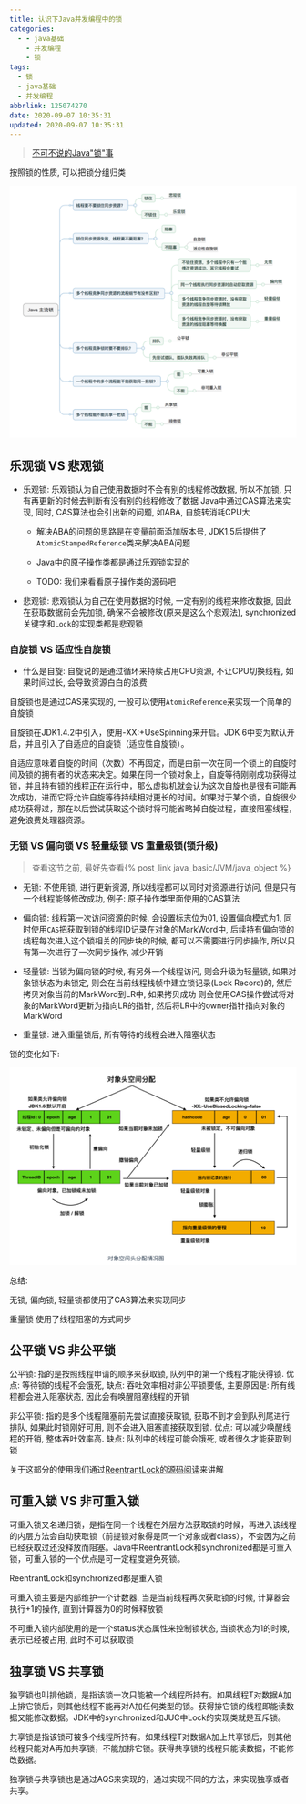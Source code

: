 ```yaml
---
title: 认识下Java并发编程中的锁
categories:
  - - java基础
    - 并发编程
    - 锁
tags:
  - 锁
  - java基础
  - 并发编程
abbrlink: 125074270
date: 2020-09-07 10:35:31
updated: 2020-09-07 10:35:31
---
```


> [不可不说的Java"锁"事](https://tech.meituan.com/2018/11/15/java-lock.html)

按照锁的性质, 可以把锁分组归类

![锁家族](/image/锁分类.png)

<!-- more -->

## 乐观锁 VS 悲观锁

- 乐观锁: 乐观锁认为自己使用数据时不会有别的线程修改数据, 所以不加锁, 只有再更新的时候去判断有没有别的线程修改了数据
Java中通过CAS算法来实现, 同时, CAS算法也会引出新的问题, 如ABA, 自旋转消耗CPU大

    - 解决ABA的问题的思路是在变量前面添加版本号, JDK1.5后提供了`AtomicStampedReference`类来解决ABA问题

    - Java中的原子操作类都是通过乐观锁实现的
    
    - TODO: 我们来看看原子操作类的源码吧

- 悲观锁: 悲观锁认为自己在使用数据的时候, 一定有别的线程来修改数据, 因此在获取数据前会先加锁, 
确保不会被修改(原来是这么个悲观法), synchronized关键字和`Lock`的实现类都是悲观锁

### 自旋锁 VS 适应性自旋锁

- 什么是自旋: 自旋说的是通过循环来持续占用CPU资源, 不让CPU切换线程, 如果时间过长, 会导致资源白白的浪费

自旋锁也是通过CAS来实现的, 一般可以使用`AtomicReference`来实现一个简单的自旋锁

自旋锁在JDK1.4.2中引入，使用-XX:+UseSpinning来开启。JDK 6中变为默认开启，并且引入了自适应的自旋锁（适应性自旋锁）。

自适应意味着自旋的时间（次数）不再固定，而是由前一次在同一个锁上的自旋时间及锁的拥有者的状态来决定。如果在同一个锁对象上，自旋等待刚刚成功获得过锁，并且持有锁的线程正在运行中，那么虚拟机就会认为这次自旋也是很有可能再次成功，进而它将允许自旋等待持续相对更长的时间。如果对于某个锁，自旋很少成功获得过，那在以后尝试获取这个锁时将可能省略掉自旋过程，直接阻塞线程，避免浪费处理器资源。

### 无锁 VS 偏向锁 VS 轻量级锁 VS 重量级锁(锁升级)

> 查看这节之前, 最好先查看{% post_link java_basic/JVM/java_object %}

- 无锁: 不使用锁, 进行更新资源, 所以线程都可以同时对资源进行访问, 但是只有一个线程能够修改成功, 例子: 原子操作类里面使用的CAS算法

- 偏向锁: 线程第一次访问资源的时候, 会设置标志位为01, 设置偏向模式为1, 同时使用`CAS`把获取到锁的线程ID记录在对象的MarkWord中,
后续持有偏向锁的线程每次进入这个锁相关的同步块的时候, 都可以不需要进行同步操作, 所以只有第一次进行了一次同步操作, 减少开销

- 轻量锁: 当锁为偏向锁的时候, 有另外一个线程访问, 则会升级为轻量锁, 
如果对象锁状态为未锁定, 则会在当前线程栈帧中建立锁记录(Lock Record)的, 然后拷贝对象当前的MarkWord到LR中, 如果拷贝成功
则会使用CAS操作尝试将对象的MarkWord更新为指向LR的指针, 然后将LR中的owner指针指向对象的MarkWord

- 重量锁: 进入重量锁后, 所有等待的线程会进入阻塞状态

锁的变化如下:

![锁变化](../../../../image/锁状态转换.jpg)

总结:

无锁, 偏向锁, 轻量锁都使用了CAS算法来实现同步

重量锁 使用了线程阻塞的方式同步

## 公平锁 VS 非公平锁

公平锁: 指的是按照线程申请的顺序来获取锁, 队列中的第一个线程才能获得锁. 优点: 等待锁的线程不会饿死, 缺点: 吞吐效率相对非公平锁要低,
主要原因是: 所有线程都会进入阻塞状态, 因此会有唤醒阻塞线程的开销

非公平锁: 指的是多个线程阻塞前先尝试直接获取锁, 获取不到才会到队列尾进行排队, 如果此时锁刚好可用, 则不会进入阻塞直接获取到锁.
优点: 可以减少唤醒线程的开销, 整体吞吐效率高. 缺点: 队列中的线程可能会饿死, 或者很久才能获取到锁

关于这部分的使用我们通过[ReentrantLock的源码阅读](ReentrantLock.md)来讲解

## 可重入锁 VS 非可重入锁

可重入锁又名递归锁，是指在同一个线程在外层方法获取锁的时候，再进入该线程的内层方法会自动获取锁（前提锁对象得是同一个对象或者class），不会因为之前已经获取过还没释放而阻塞。Java中ReentrantLock和synchronized都是可重入锁，可重入锁的一个优点是可一定程度避免死锁。

ReentrantLock和synchronized都是重入锁

可重入锁主要是内部维护一个计数器, 当是当前线程再次获取锁的时候, 计算器会执行+1的操作, 直到计算器为0的时候释放锁

不可重入锁内部使用的是一个status状态属性来控制锁状态, 当锁状态为1的时候, 表示已经被占用, 此时不可以获取锁

## 独享锁 VS 共享锁

独享锁也叫排他锁，是指该锁一次只能被一个线程所持有。如果线程T对数据A加上排它锁后，则其他线程不能再对A加任何类型的锁。获得排它锁的线程即能读数据又能修改数据。JDK中的synchronized和JUC中Lock的实现类就是互斥锁。

共享锁是指该锁可被多个线程所持有。如果线程T对数据A加上共享锁后，则其他线程只能对A再加共享锁，不能加排它锁。获得共享锁的线程只能读数据，不能修改数据。

独享锁与共享锁也是通过AQS来实现的，通过实现不同的方法，来实现独享或者共享。